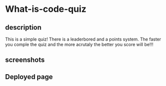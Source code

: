 # What-is-code-quiz

## description 
This is a simple quiz! There is a leaderbored and a points system. The faster you comple the quiz and the more acrutaly the better you score will be!!!

## screenshots


## Deployed page


  